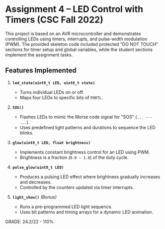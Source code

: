 # Assignment 4 – LED Control with Timers (CSC Fall 2022)

This project is based on an AVR microcontroller and demonstrates controlling LEDs using timers, interrupts, and pulse-width modulation (PWM). The provided skeleton code included protected "DO NOT TOUCH" sections for timer setup and global variables, while the student sections implement the assignment tasks.

## Features Implemented

1. **`led_state(uint8_t LED, uint8_t state)`**  
   - Turns individual LEDs on or off.  
   - Maps four LEDs to specific bits of `PORTL`.  

2. **`SOS()`**  
   - Flashes LEDs to mimic the Morse code signal for "SOS" (`... --- ...`).  
   - Uses predefined light patterns and durations to sequence the LED blinks.  

3. **`glow(uint8_t LED, float brightness)`**  
   - Implements constant brightness control for an LED using PWM.  
   - Brightness is a fraction (`0.0 – 1.0`) of the duty cycle.  

4. **`pulse_glow(uint8_t LED)`**  
   - Produces a pulsing LED effect where brightness gradually increases and decreases.  
   - Controlled by the counters updated via timer interrupts.  

5. **`light_show()`** *(Bonus)*  
   - Runs a pre-programmed LED light sequence.  
   - Uses bit patterns and timing arrays for a dynamic LED animation.  


GRADE: 24.2/22 - 110%
